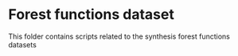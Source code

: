 # Forest functions dataset
This folder contains scripts related to the synthesis forest functions datasets


